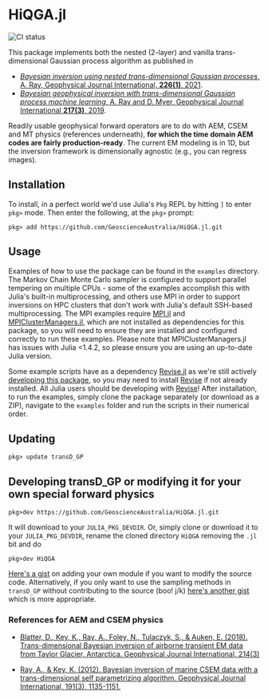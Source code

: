 # HiQGA.jl

![CI status](https://github.com/GeoscienceAustralia/HiQGA.jl/workflows/CI/badge.svg)

This package implements both the nested (2-layer) and vanilla trans-dimensional Gaussian process algorithm as published in 
- [*Bayesian inversion using nested trans-dimensional Gaussian processes*, A. Ray, Geophysical Journal International, **226(1)**, 2021](https://doi.org/10.1093/gji/ggab114).
- [*Bayesian geophysical inversion with trans-dimensional Gaussian process machine learning*, A. Ray and D. Myer, Geophysical Journal International **217(3)**, 2019](https://doi.org/10.1093/gji/ggz111).

Readily usable geophysical forward operators are to do with AEM, CSEM and MT physics (references underneath), **for which the time domain AEM codes are fairly production-ready**. The current EM modeling is in 1D, but the inversion framework is dimensionally agnostic (e.g., you can regress images).

## Installation
To install, in a perfect world we'd use Julia's `Pkg` REPL by hitting `]` to enter `pkg>` mode. Then enter the following, at the `pkg>` prompt:
```
pkg> add https://github.com/GeoscienceAustralia/HiQGA.jl.git
```
## Usage
Examples of how to use the package can be found in the `examples` directory. The Markov Chain Monte Carlo sampler is configured to support parallel tempering on multiple CPUs - some of the examples accomplish this with Julia's built-in multiprocessing, and others use MPI in order to support inversions on HPC clusters that don't work with Julia's default SSH-based multiprocessing. The MPI examples require [MPI.jl](https://github.com/JuliaParallel/MPI.jl) and [MPIClusterManagers.jl](https://github.com/JuliaParallel/MPIClusterManagers.jl/), which are not installed as dependencies for this package, so you will need to ensure they are installed and configured correctly to run these examples. Please note that MPIClusterManagers.jl has issues with Julia <1.4.2, so please ensure you are using an up-to-date Julia version. 

Some example scripts have as a dependency [Revise.jl](https://github.com/timholy/Revise.jl) as we're still actively [developing this package](https://julialang.github.io/Pkg.jl/v1.5/getting-started/), so you may need to install [Revise](https://github.com/timholy/Revise.jl) if not already installed. All Julia users should be developing with [Revise](https://github.com/timholy/Revise.jl)! After installation, to run the examples, simply clone the package separately (or download as a ZIP), navigate to the `examples` folder and run the scripts in their numerical order.

## Updating
```
pkg> update transD_GP
```

## Developing transD_GP or modifying it for your own special forward physics
```
pkg>dev https://github.com/GeoscienceAustralia/HiQGA.jl.git
```
It will download to your `JULIA_PKG_DEVDIR`. Or, simply clone or download it to your `JULIA_PKG_DEVDIR`, rename the cloned directory `HiQGA` removing the `.jl` bit and do
```
pkg>dev HiQGA
```
[Here's a gist](https://gist.github.com/a2ray/8c2c55c25fee6647501b403886bbe64d) on adding your own module if you want to modify the source code. Alternatively, if you only want to use the sampling methods in `transD_GP` without contributing to the source (boo! j/k) [here's another gist](https://gist.github.com/a2ray/92a8c14483c21dda6ddf56685b95fbb8) which is more appropriate.

### References for AEM and CSEM physics 

- [Blatter, D., Key, K., Ray, A., Foley, N., Tulaczyk, S., & Auken, E. (2018). Trans-dimensional Bayesian inversion of airborne transient EM data from Taylor Glacier, Antarctica. Geophysical Journal International, 214(3)](https://doi.org/10.1093/gji/ggy255)

- [Ray, A., & Key, K. (2012). Bayesian inversion of marine CSEM data with a trans-dimensional self parametrizing algorithm. Geophysical Journal International, 191(3), 1135-1151.](https://doi.org/10.1111/j.1365-246X.2012.05677.x)
